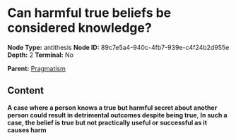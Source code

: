 # Can harmful true beliefs be considered knowledge?

**Node Type:** antithesis
**Node ID:** 89c7e5a4-940c-4fb7-939e-c4f24b2d955e
**Depth:** 2
**Terminal:** No

**Parent:** [Pragmatism](pragmatism.md)

## Content

**A case where a person knows a true but harmful secret about another person could result in detrimental outcomes despite being true**, **In such a case, the belief is true but not practically useful or successful as it causes harm**
